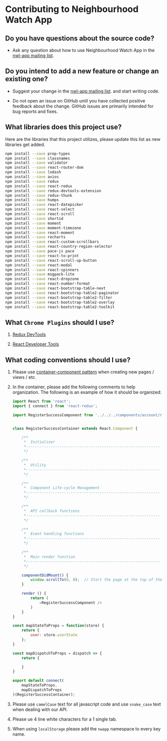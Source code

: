 # Contributing to Neighbourhood Watch App

## Do you have questions about the source code?

* Ask any question about how to use Neighbourhood Watch App in the [nwl-app mailing list](https://groups.google.com/forum/#!forum/nwl-app).

## Do you intend to add a new feature or change an existing one?
* Suggest your change in the [nwl-app mailing list](https://groups.google.com/forum/#!forum/nwl-app). and start writing code.

* Do not open an issue on GitHub until you have collected positive feedback about the change. GitHub issues are primarily intended for bug reports and fixes.

## What libraries does this project use?
Here are the libraries that this project utilizes, please update this list as
new libraries get added.

```bash
npm install --save prop-types
npm install --save classnames
npm install --save validator
npm install --save react-router-dom
npm install --save lodash
npm install --save axios
npm install --save redux
npm install --save react-redux
npm install --save redux-devtools-extension
npm install --save redux-thunk
npm install --save humps
npm install --save react-datepicker
npm install --save react-select
npm install --save react-scroll
npm install --save shortid
npm install --save moment
npm install --save moment-timezone
npm install --save react-moment
npm install --save recharts
npm install --save react-custom-scrollbars
npm install --save react-country-region-selector
npm install --save pace-js pace
npm install --save react-to-print
npm install --save react-scroll-up-button
npm install --save react-modal
npm install --save react-spinners
npm install --save msgpack-lite
npm install --save react-dropzone
npm install --save react-number-format
npm install --save react-bootstrap-table-next
npm install --save react-bootstrap-table2-paginator
npm install --save react-bootstrap-table2-filter
npm install --save react-bootstrap-table2-overlay
npm install --save react-bootstrap-table2-toolkit
```

## What ``Chrome Plugins`` should I use?

1. [Redux DevTools](https://chrome.google.com/webstore/detail/redux-devtools/lmhkpmbekcpmknklioeibfkpmmfibljd)

2. [React Developer Tools](https://chrome.google.com/webstore/detail/react-developer-tools/fmkadmapgofadopljbjfkapdkoienihi?hl=en)


## What coding conventions should I use?

1. Please use [container-component pattern](https://medium.com/@learnreact/container-components-c0e67432e005) when creating new pages / views / etc.

2. In the container, please add the following comments to help organization. The following is an example of how it should be organized:

    ```javascript
    import React from 'react';
    import { connect } from 'react-redux';

    import RegisterSuccessComponent from '../../../components/account/register/registerSuccessComponent';


    class RegisterSuccessContainer extends React.Component {

        /**
         *  Initializer
         *------------------------------------------------------------
         */

        /**
         *  Utility
         *------------------------------------------------------------
         */

        /**
         *  Component Life-cycle Management
         *------------------------------------------------------------
         */

        /**
         *  API callback functions
         *------------------------------------------------------------
         */

        /**
         *  Event handling functions
         *------------------------------------------------------------
         */

        /**
         *  Main render function
         *------------------------------------------------------------
         */

        componentDidMount() {
            window.scrollTo(0, 0);  // Start the page at the top of the page.
        }

        render () {
            return (
                <RegisterSuccessComponent />
            )
        }
    }

    const mapStateToProps = function(store) {
        return {
            user: store.userState
        };
    }

    const mapDispatchToProps = dispatch => {
        return {

        }
    }

    export default connect(
        mapStateToProps,
        mapDispatchToProps
    )(RegisterSuccessContainer);
    ```

3. Please use ``camelCase`` text for all javascript code and use ``snake_case`` text when dealing with our API.

4. Please ue 4 line white characters for a 1 single tab.

5. When using ``localStorage`` please add the ``nwapp`` namespace to every key name.

